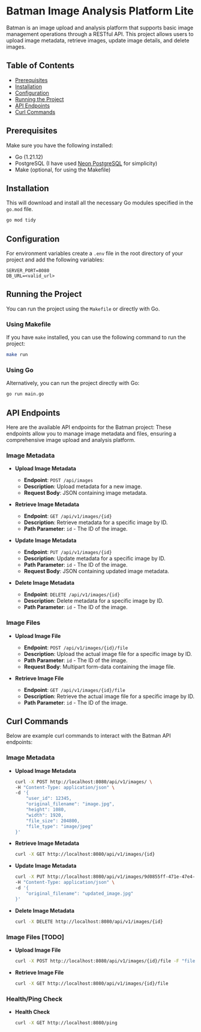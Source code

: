 # Batman Image Analysis Platform Lite

Batman is an image upload and analysis platform that supports basic image management operations through a RESTful API. This project allows users to upload image metadata, retrieve images, update image details, and delete images.

## Table of Contents

- [Prerequisites](#prerequisites)
- [Installation](#installation)
- [Configuration](#configuration)
- [Running the Project](#running-the-project)
- [API Endpoints](#api-endpoints)
- [Curl Commands](#curl-commands)

## Prerequisites

Make sure you have the following installed:

- Go (1.21.12)
- PostgreSQL (I have used [Neon PostgreSQL](https://neon.tech/) for simplicity)
- Make (optional, for using the Makefile)

## Installation
This will download and install all the necessary Go modules specified in the `go.mod` file.
```sh
go mod tidy
```

## Configuration
For environment variables create a `.env` file in the root directory of your project and add the following variables:
```env
SERVER_PORT=8080
DB_URL=<valid_url>
```

## Running the Project
You can run the project using the `Makefile` or directly with Go.

### Using Makefile
If you have `make` installed, you can use the following command to run the project:
```sh
make run
```
### Using Go
Alternatively, you can run the project directly with Go:
```sh
go run main.go
```

## API Endpoints
Here are the available API endpoints for the Batman project:
These endpoints allow you to manage image metadata and files, ensuring a comprehensive image upload and analysis platform.

### Image Metadata
- **Upload Image Metadata**
    - **Endpoint**: `POST /api/images`
    - **Description**: Upload metadata for a new image.
    - **Request Body**: JSON containing image metadata.

- **Retrieve Image Metadata**
    - **Endpoint**: `GET /api/v1/images/{id}`
    - **Description**: Retrieve metadata for a specific image by ID.
    - **Path Parameter**: `id` - The ID of the image.

- **Update Image Metadata**
    - **Endpoint**: `PUT /api/v1/images/{id}`
    - **Description**: Update metadata for a specific image by ID.
    - **Path Parameter**: `id` - The ID of the image.
    - **Request Body**: JSON containing updated image metadata.

- **Delete Image Metadata**
    - **Endpoint**: `DELETE /api/v1/images/{id}`
    - **Description**: Delete metadata for a specific image by ID.
    - **Path Parameter**: `id` - The ID of the image.

### Image Files
- **Upload Image File**
    - **Endpoint**: `POST /api/v1/images/{id}/file`
    - **Description**: Upload the actual image file for a specific image by ID.
    - **Path Parameter**: `id` - The ID of the image.
    - **Request Body**: Multipart form-data containing the image file.

- **Retrieve Image File**
    - **Endpoint**: `GET /api/v1/images/{id}/file`
    - **Description**: Retrieve the actual image file for a specific image by ID.
    - **Path Parameter**: `id` - The ID of the image.

## Curl Commands
Below are example curl commands to interact with the Batman API endpoints:

### Image Metadata
- **Upload Image Metadata**
    ```sh
    curl -X POST http://localhost:8080/api/v1/images/ \
    -H "Content-Type: application/json" \
    -d '{
        "user_id": 12345,
        "original_filename": "image.jpg",
        "height": 1080,
        "width": 1920,
        "file_size": 204800,
        "file_type": "image/jpeg"
    }'
    ```

- **Retrieve Image Metadata**
    ```sh
    curl -X GET http://localhost:8080/api/v1/images/{id}
    ```

- **Update Image Metadata**
    ```sh
    curl -X PUT http://localhost:8080/api/v1/images/9d0855ff-471e-47e4-be76-46116171d3b6 \
    -H "Content-Type: application/json" \
    -d '{
        "original_filename": "updated_image.jpg"
    }'
    ```

- **Delete Image Metadata**
    ```sh
    curl -X DELETE http://localhost:8080/api/v1/images/{id}
    ```

### Image Files [TODO]
- **Upload Image File**
    ```sh
    curl -X POST http://localhost:8080/api/v1/images/{id}/file -F "file=@/path/to/your/image.jpg"
    ```

- **Retrieve Image File**
    ```sh
    curl -X GET http://localhost:8080/api/v1/images/{id}/file
    ```

### Health/Ping Check
- **Health Check**
    ```sh
    curl -X GET http://localhost:8080/ping
    ```
